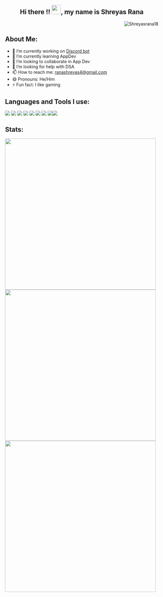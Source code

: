<h2 align = "center"> Hi there !! <img src="https://raw.githubusercontent.com/MartinHeinz/MartinHeinz/master/wave.gif" width="30px">, my name is Shreyas Rana</h2>
<p align="right"> <img src="https://komarev.com/ghpvc/?username=Shreyasrana18" alt="Shreyasrana18" /> </p>





 ## About Me:
- 🔭 I’m currently working on <a href="https://github.com/Shreyasrana18/Amaterasu-test-bot">Discord bot</a>
- 🌱 I’m currently learning AppDev 
- 👯 I’m looking to collaborate in App Dev
- 🤔 I’m looking for help with DSA
- 📫 How to reach me: ranashreyas4@gmail.com
- 😄 Pronouns: He/Him
- ⚡ Fun fact: I like gaming


## Languages and Tools I use:

<img src="https://img.icons8.com/color/48/000000/c-programming.png"/> <img src="https://img.icons8.com/color/48/000000/c-plus-plus-logo.png"/> 
<img src="https://img.icons8.com/color/48/000000/flutter.png"/> <img src="https://img.icons8.com/color/48/000000/dart.png"/> <img src="https://img.icons8.com/color/48/000000/firebase.png"/> <img src="https://img.icons8.com/color/48/000000/git.png"/> <img src="https://img.icons8.com/fluency/48/000000/github.png"/> <img src="https://img.icons8.com/color/48/000000/visual-studio-code-2019.png"/><img src="https://img.icons8.com/color/48/000000/python.png"/>

## Stats: 
<img width="495px" src="https://github-readme-stats.vercel.app/api?username=Shreyasrana18&show_icons=true&theme=radical&hide_border=false&include_all_commits=true&hide_title=false" /> 
<img width="495px" src="https://github-readme-stats.vercel.app/api/top-langs/?username=Shreyasrana18&layout=compact&theme=radical&hide_border=false&hide_title=true" />
<img width ="495px" src="https://github-readme-streak-stats.herokuapp.com/?user=Shreyasrana18&theme=radical"/>
